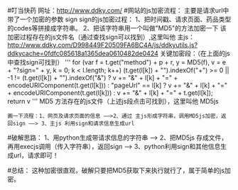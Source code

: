 #叮当快药 网址：http://www.ddky.com/
#网站的js加密流程：
    主要是请求url中带了一个加密的参数 sign
    sign的js加密过程：
    1、把时间戳、请求页面、药品类型的codes等拼接成字符串。
    2、把该字符串用一个叫做"MD5"的方法加密一下
    该加密过程存在的js文件名（通过查找sign可以找到）,这里叫他 主js：http://www.ddky.com/D998449F20509FA6BC4A/js/ddkyutils.js?ddkycache=0fdfc085618a1365dea0610482de0424
    关键加密段：（在上面的js中查找sign可找到）
    '''
    for (var f = t.get("method") + p + r, y = MD5(f), v = e + "?sign=" + y, k = 0; k < l.length; k++)
    (t.get(l[k]) + "").indexOf("+") >= 0 || -1 != (t.get(l[k]) + "").indexOf("&") ? v += "&" + l[k] + "=" + encodeURIComponent(t.get(l[k])) : "pageUrl" == l[k] ? v += "&" + l[k] + "=" + encodeURIComponent(t.get(l[k])) : v += "&" + l[k] + "=" + t.get(l[k]);
    return v
            '''
    MD5 方法存在的js文件（上述js段点击可找到），这里叫他 MD5js

    画一下流程：1、网页及请求页面的信息 ——>2、通过 主js形成字符串，调用MD5js加密，返回sign ——> 3、主js 利用sign和请求信息生成url

#破解思路：
    1、用python生成带请求信息的字符串 ——> 2、把MD5js 存成文件，再用execjs调用（传入字符串），返回sign ——> 3、python利用sign和其他信息生成url，请求即可！

#总结：
    这种加密很直观，破解只要把MD5获取下来执行就行了，属于简单的js加密。